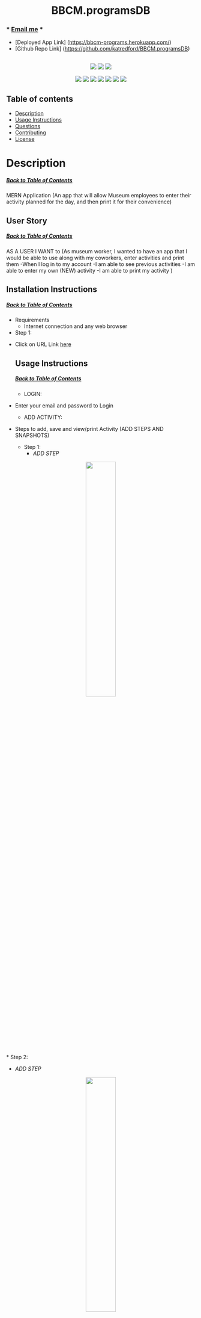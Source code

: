 <h1 align='center'>BBCM.programsDB</h1>

###  * [Email me](mailto:katharine.redford@gmail.com) * 
  * [Deployed App Link] (https://bbcm-programs.herokuapp.com/)
  * [Github Repo Link] (https://github.com/katredford/BBCM.programsDB)
<br></br>

<p align="center">
    <img src="https://img.shields.io/github/repo-size/katredford/BBCM.programsDB" />
    <img src="https://img.shields.io/github/issues/katredford/BBCM.programsDB" />
    <img src="https://img.shields.io/github/last-commit/katredford/BBCM.programsDB" >
    </a>
</p>
  
<p align="center">
<img src="https://img.shields.io/badge/MERN-STACK-green" />
    <img src="https://img.shields.io/badge/Javascript-blue" />
    <img src="https://img.shields.io/badge/-Express-pink" />
    <img src="https://img.shields.io/badge/Apollo-purple"  />
    <img src="https://img.shields.io/badge/-node.js-red" >
    <img src="https://img.shields.io/badge/-GraphQL.js-red" >
   <img src="https://img.shields.io/badge/-MONGO.js-red" >
</p>

## Table of contents
  * [Description](#Description)
  * [Usage Instructions](#Usage-Instructions)
  * [Questions](#Questions)
  * [Contributing](#Contributing)
  * [License](#License)
 
  # Description
  ##### [Back to Table of Contents](#Table-of-Contents)
MERN Application (An app that will allow Museum employees to enter their activity planned for the day, and then print it for their convenience)

  ## User Story
  ##### [Back to Table of Contents](#Table-of-Contents)
  AS A USER 
  I WANT to 
  (As museum worker, I wanted to have an app that I would be able to use along with my coworkers,  enter activities and print them
-When I log in to my account
-I am able to see previous activities
-I am able to enter my own (NEW) activity
-I am able to print my activity
)

  ## Installation Instructions
  ##### [Back to Table of Contents](#Table-of-Contents)
  * Requirements
      - Internet connection and any web browser
  * Step 1:
- Click on URL Link [here](https://github.com/katredford/BBCM.programsDB)

  ## Usage Instructions
  ##### [Back to Table of Contents](#Table-of-Contents)
  * LOGIN:
- Enter your email and password to Login
    * ADD ACTIVITY:
- Steps to add, save and view/print Activity
(ADD STEPS AND SNAPSHOTS)
  * Step 1:
    - *ADD STEP*
<p align="center" width="100%">
    <img src="ADDLINKTOSNAPSHOT" width="40%"/>
</p>
    * Step 2:

- *ADD STEP*
<p align="center" width="100%">
    <img src="ADDLINKTOSNAPSHOT" width="40%"/>
</p>
  * Step 3:
       
- *ADD STEP*
<p align="center" width="100%">
    <img src="ADDLINKTOSNAPSHOT" width="40%"/>
</p> 

  ## Contributing
  ##### [Back to Table of Contents](#Table-of-Contents)

  ## Questions
  ##### [Back to Table of Contents](#Table-of-Contents)
  * If you have any questions, please contact me at *katharine.redford@gmail.com*

  ## License 
  ##### [Back to Table of Contents](#Table-of-Contents)
  * License Type: MIT
    ![License: MIT](https://img.shields.io/badge/License-MIT-green.svg)
    [License: MIT](https://opensource.org/licenses/MIT)
    Permission is hereby granted, free of charge, to any person obtaining a copy of this software and associated documentation files (the "Software"), to deal in the Software without restriction, including without limitation the rights to use, copy, modify, merge, publish, distribute, sublicense, and/or sell copies of the Software, and to permit persons to whom the Software is furnished to do so, subject to the following conditions:The above copyright notice and this permission notice shall be included in all copies or substantial portions of the Software.THE SOFTWARE IS PROVIDED "AS IS", WITHOUT WARRANTY OF ANY KIND, EXPRESS OR IMPLIED, INCLUDING BUT NOT LIMITED TO THE WARRANTIES OF MERCHANTABILITY, FITNESS FOR A PARTICULAR PURPOSE AND NONINFRINGEMENT. IN NO EVENT SHALL THE AUTHORS OR COPYRIGHT HOLDERS BE LIABLE FOR ANY CLAIM, DAMAGES OR OTHER LIABILITY, WHETHER IN AN ACTION OF CONTRACT, TORT OR OTHERWISE, ARISING FROM, OUT OF OR IN CONNECTION WITH THE SOFTWARE OR THE USE OR OTHER DEALINGS IN THE SOFTWARE.




